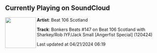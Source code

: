 ## Currently Playing on SoundCloud

[<img align="left" width="100" src="https://i1.sndcdn.com/artworks-w6HFk1UagX5SmtMy-g5tEfQ-t500x500.jpg">](https://soundcloud.com/beat106scotland/bonkersbeats147)

**Artist**: Beat 106 Scotland 

**Track**: Bonkers Beats #147 on Beat 106 Scotland with Sharkey/Rob IYF/Jack Small [Angerfist Special] (120424)

Last updated at 04/21/2024 06:19
